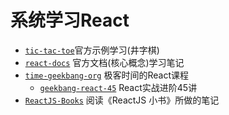 # 系统学习React
- [`tic-tac-toe`](./tic-tac-toe/LEARN_NOTE.md)官方示例学习(井字棋)
- [`react-docs`](./reactjs-docs/README.md) 官方文档(核心概念)学习笔记
- [`time-geekbang-org`](./time-geekbang-org/README.md) 极客时间的React课程
  - [`geekbang-react-45`](./time-geekbang-org/geekbang-react-45/README.md) React实战进阶45讲
- [`ReactJS-Books`](./ReactJS-Books/README.md) 阅读《ReactJS 小书》所做的笔记